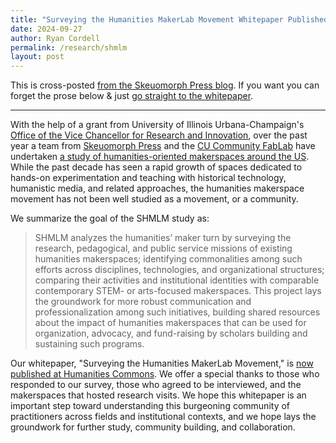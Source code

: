 ```yaml
---
title: "Surveying the Humanities MakerLab Movement Whitepaper Published"
date: 2024-09-27
author: Ryan Cordell
permalink: /research/shmlm
layout: post
---
```


This is cross-posted [from the Skeuomorph Press blog](https://skeuomorph.ischool.illinois.edu/2024/09/27/surveying-the-humanities-makerlab-movement-whitepaper-published/).  If you want you can forget the prose below & just [go straight to the whitepaper](https://hcommons.org/deposits/item/hc:69557/).

--- 

With the help of a grant from University of Illinois Urbana-Champaign's [Office of the Vice Chancellor for Research and Innovation](https://research.illinois.edu/), over the past year a team from [Skeuomorph Press](https://skeuomorph.ischool.illinois.edu) and the [CU Community FabLab](https://cucfablab.web.illinois.edu) have undertaken [a study of humanities-oriented makerspaces around the US](https://skeuomorph.ischool.illinois.edu/our-research/). While the past decade has seen a rapid growth of spaces dedicated to hands-on experimentation and teaching with historical technology, humanistic media, and related approaches, the humanities makerspace movement has not been well studied as a movement, or a community.

We summarize the goal of the SHMLM study as:

> SHMLM analyzes the humanities’ maker turn by surveying the research, pedagogical, and public service missions of existing humanities makerspaces; identifying commonalities among such efforts across disciplines, technologies, and organizational structures; comparing their activities and institutional identities with comparable contemporary STEM- or arts-focused makerspaces. This project lays the groundwork for more robust communication and professionalization among such initiatives, building shared resources about the impact of humanities makerspaces that can be used for organization, advocacy, and fund-raising by scholars building and sustaining such programs.

Our whitepaper, "Surveying the Humanities MakerLab Movement," is [now published at Humanities Commons](https://hcommons.org/deposits/item/hc:69557/). We offer a special thanks to those who responded to our survey, those who agreed to be interviewed, and the makerspaces that hosted research visits. We hope this whitepaper is an important step toward understanding this burgeoning community of practitioners across fields and institutional contexts, and we hope lays the groundwork for further study, community building, and collaboration.

